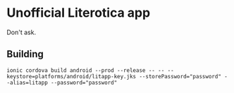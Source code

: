 # Unofficial Literotica app

Don't ask.

## Building

`ionic cordova build android --prod --release -- -- --keystore=platforms/android/litapp-key.jks --storePassword="password" --alias=litapp --password="password"`